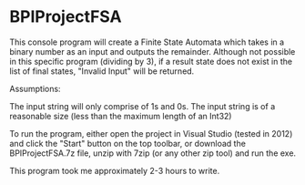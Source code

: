 # BPIProjectFSA

This console program will create a Finite State Automata which takes in a binary number as an input and outputs the remainder.
Although not possible in this specific program (dividing by 3), if a result state does not exist in the list of final states, "Invalid Input" will be returned.

Assumptions:

The input string will only comprise of 1s and 0s. 
The input string is of a reasonable size (less than the maximum length of an Int32)


To run the program, either open the project in Visual Studio (tested in 2012) and click the "Start" button on the top toolbar, or 
download the BPIProjectFSA.7z file, unzip with 7zip (or any other zip tool) and run the exe.

This program took me approximately 2-3 hours to write.
